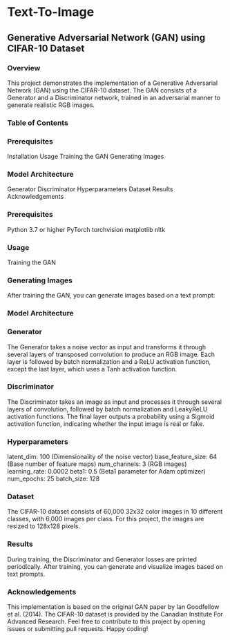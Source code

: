 # Text-To-Image
## Generative Adversarial Network (GAN) using CIFAR-10 Dataset
### Overview
This project demonstrates the implementation of a Generative Adversarial Network (GAN) using the CIFAR-10 dataset. The GAN consists of a Generator and a Discriminator network, trained in an adversarial manner to generate realistic RGB images.

### Table of Contents
### Prerequisites
Installation
Usage
Training the GAN
Generating Images
### Model Architecture
Generator
Discriminator
Hyperparameters
Dataset
Results
Acknowledgements
### Prerequisites
Python 3.7 or higher
PyTorch
torchvision
matplotlib
nltk

### Usage
Training the GAN

### Generating Images
After training the GAN, you can generate images based on a text prompt:

### Model Architecture
### Generator
The Generator takes a noise vector as input and transforms it through several layers of transposed convolution to produce an RGB image. Each layer is followed by batch normalization and a ReLU activation function, except the last layer, which uses a Tanh activation function.

### Discriminator
The Discriminator takes an image as input and processes it through several layers of convolution, followed by batch normalization and LeakyReLU activation functions. The final layer outputs a probability using a Sigmoid activation function, indicating whether the input image is real or fake.

### Hyperparameters
latent_dim: 100 (Dimensionality of the noise vector)
base_feature_size: 64 (Base number of feature maps)
num_channels: 3 (RGB images)
learning_rate: 0.0002
beta1: 0.5 (Beta1 parameter for Adam optimizer)
num_epochs: 25
batch_size: 128
### Dataset
The CIFAR-10 dataset consists of 60,000 32x32 color images in 10 different classes, with 6,000 images per class. For this project, the images are resized to 128x128 pixels.

### Results
During training, the Discriminator and Generator losses are printed periodically. After training, you can generate and visualize images based on text prompts.

### Acknowledgements
This implementation is based on the original GAN paper by Ian Goodfellow et al. (2014).
The CIFAR-10 dataset is provided by the Canadian Institute For Advanced Research.
Feel free to contribute to this project by opening issues or submitting pull requests. Happy coding!
